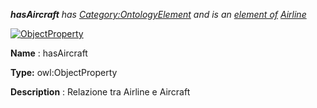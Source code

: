 ___hasAircraft__ 
 has
 [Category:OntologyElement](../../Category/OntologyElement "Category:OntologyElement") 
 and is an
 [element of](../../Property/ElementOf "Property:ElementOf") 
[Airline](../../Submissions/Airline "Submissions:Airline")_




  





[![ObjectProperty](../../images/thumb/c/c3/ObjectProperty.gif/45px-ObjectProperty.gif)](../../Image/ObjectProperty.gif "ObjectProperty")


__Name__ 
 : hasAircraft
 



__Type:__ 
 owl:ObjectProperty
 



__Description__ 
 : Relazione tra Airline e Aircraft
